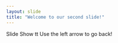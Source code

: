 ```yaml
---
layout: slide
title: "Welcome to our second slide!"
---
```

Slide Show tt
Use the left arrow to go back!
